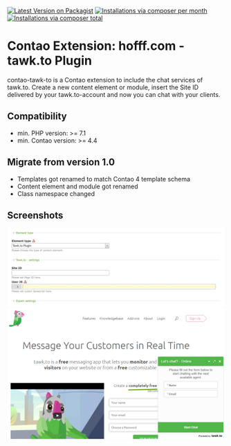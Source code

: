 [![Latest Version on Packagist](http://img.shields.io/packagist/v/hofff/contao-tawk-to.svg?style=flat)](https://packagist.org/packages/hofff/contao-tawk-to)
[![Installations via composer per month](http://img.shields.io/packagist/dm/hofff/contao-tawk-to.svg?style=flat)](https://packagist.org/packages/hofff/contao-tawk-to)
[![Installations via composer total](http://img.shields.io/packagist/dt/hofff/contao-tawk-to.svg?style=flat)](https://packagist.org/packages/hofff/contao-tawk-to)

# Contao Extension: hofff.com - tawk.to Plugin

contao-tawk-to is a Contao extension to include the chat services of tawk.to. Create a new content element or module, 
insert the Site ID delivered by your tawk.to-account and now you can chat with your clients.


## Compatibility

 - min. PHP version: >= 7.1
 - min. Contao version: >= 4.4


## Migrate from version 1.0 

 - Templates got renamed to match Contao 4 template schema
 - Content element and module got renamed
 - Class namespace changed

## Screenshots

![Back end configuration](docs/screenshot-backend.png)
![Back end configuration](docs/screenshot-frontend.png)
